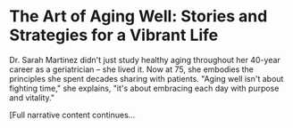 # The Art of Aging Well: Stories and Strategies for a Vibrant Life

Dr. Sarah Martinez didn't just study healthy aging throughout her 40-year career as a geriatrician – she lived it. Now at 75, she embodies the principles she spent decades sharing with patients. "Aging well isn't about fighting time," she explains, "it's about embracing each day with purpose and vitality."

[Full narrative content continues...